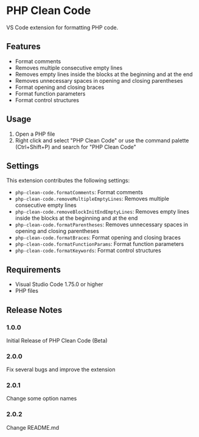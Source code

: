 # PHP Clean Code

VS Code extension for formatting PHP code.

## Features

- Format comments
- Removes multiple consecutive empty lines
- Removes empty lines inside the blocks at the beginning and at the end
- Removes unnecessary spaces in opening and closing parentheses
- Format opening and closing braces
- Format function parameters
- Format control structures

## Usage

1. Open a PHP file
2. Right click and select "PHP Clean Code" or use the command palette (Ctrl+Shift+P) and search for "PHP Clean Code"

## Settings

This extension contributes the following settings:
* `php-clean-code.formatComments`: Format comments
* `php-clean-code.removeMultipleEmptyLines`: Removes multiple consecutive empty lines
* `php-clean-code.removeBlockInitEndEmptyLines`: Removes empty lines inside the blocks at the beginning and at the end
* `php-clean-code.formatParentheses`: Removes unnecessary spaces in opening and closing parentheses
* `php-clean-code.formatBraces`: Format opening and closing braces
* `php-clean-code.formatFunctionParams`: Format function parameters
* `php-clean-code.formatKeywords`: Format control structures

## Requirements

* Visual Studio Code 1.75.0 or higher
* PHP files

## Release Notes

### 1.0.0

Initial Release of PHP Clean Code (Beta)

### 2.0.0

Fix several bugs and improve the extension

### 2.0.1

Change some option names

### 2.0.2

Change README.md
